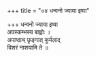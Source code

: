 +++
title = "०४ धन्वनो ज्याया इष्वा"

+++
धन्वनो ज्याया इष्वा  
अपस्कम्भस्य बाह्वोः ।  
अपाष्ठाच् छृङ्गात् कुर्मलाद्  
विशरं नाशयामि ते ॥
